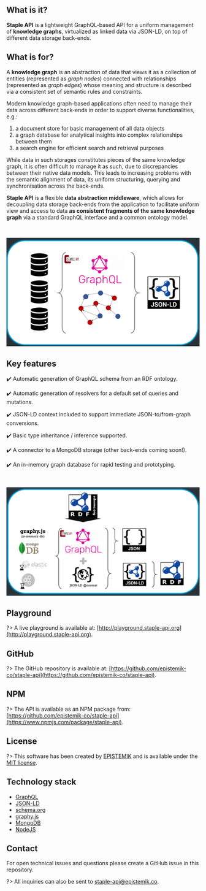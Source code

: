 ## What is it?

**Staple API** is a lightweight GraphQL-based API for a uniform management of **knowledge graphs**, virtualized as linked data via JSON-LD, on top of different data storage back-ends.


## What is for?

A **knowledge graph** is an abstraction of data that views it as a collection of entities (represented as _graph nodes_) connected with relationships (represented as _graph edges_) whose meaning and structure is described via a consistent set of semantic rules and constraints. 

Modern knowledge graph-based applications often need to manage their data across different back-ends in order to support diverse functionalities, e.g.: 
1. a document store for basic management of all data objects
2. a graph database for analytical insights into complex relationships between them
3. a search engine for efficient search and retrieval purposes

While data in such storages constitutes pieces of the same knowledge graph, it is often difficult to manage it as such, due to discrepancies between their native data models. This leads to increasing problems with the semantic alignment of data, its uniform structuring, querying and synchronisation across the back-ends. 

**Staple API** is a flexible **data abstraction middleware**, which allows for decoupling data storage back-ends from the application to facilitate uniform view and access to data **as consistent fragments of the same knowledge graph** via a standard GraphQL interface and a common ontology model. 

<br>

<p align="center">
  <img src="staple-api-architecture1.png">
</p>


## Key features

:heavy_check_mark: Automatic generation of GraphQL schema from an RDF ontology.

:heavy_check_mark: Automatic generation of resolvers for a default set of queries and mutations.

:heavy_check_mark: JSON-LD context included to support immediate JSON-to/from-graph conversions.

:heavy_check_mark: Basic type inheritance / inference supported.

:heavy_check_mark: A connector to a MongoDB storage (other back-ends coming soon!).

:heavy_check_mark: An in-memory graph database for rapid testing and prototyping.

<br>

<p align="center">
  <img src="staple-api-architecture2.png">
</p>



<!-- 
!> **Note**: *This project is at very early stages of development* -->


## Playground

?> A live playground is available at: [http://playground.staple-api.org](http://playground.staple-api.org).


## GitHub

?> The GitHub repository is available at: [https://github.com/epistemik-co/staple-api](https://github.com/epistemik-co/staple-api).

## NPM

?> The API is available as an NPM package from: [https://github.com/epistemik-co/staple-api](https://www.npmjs.com/package/staple-api).

## License

?> This software has been created by [EPISTEMIK](http://epistemik.co) and is available under the [MIT license](https://github.com/epistemik-co/staple-api/blob/master/LICENSE).

## Technology stack

* [GraphQL](https://graphql.org/)
* [JSON-LD](https://json-ld.org)
* [schema.org](http://schema.org)
* [graphy.js](https://graphy.link/)
* [MongoDB](https://www.mongodb.com/)
* [NodeJS](https://nodejs.org)

## Contact

For open technical issues and questions please create a GitHub issue in this repository. 

?> All inquiries can also be sent to [staple-api@epistemik.co](staple-api@epistemik.co).